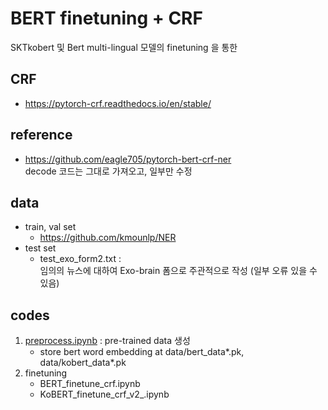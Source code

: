 # BERT finetuning + CRF
SKTkobert 및 Bert multi-lingual 모델의 finetuning 을 통한 

## CRF 
* https://pytorch-crf.readthedocs.io/en/stable/
## reference
* https://github.com/eagle705/pytorch-bert-crf-ner  
decode 코드는 그대로 가져오고, 일부만 수정

## data
* train, val set
    * https://github.com/kmounlp/NER 
* test set
    * test_exo_form2.txt :  
    임의의 뉴스에 대하여 Exo-brain 폼으로 주관적으로 작성 (일부 오류 있을 수 있음)
    
## codes
1. [preprocess.ipynb](./preprocess.ipynb) : pre-trained data 생성
    * store bert word embedding at data/bert_data*.pk, data/kobert_data*.pk
2. finetuning
    * BERT_finetune_crf.ipynb
    * KoBERT_finetune_crf_v2_.ipynb